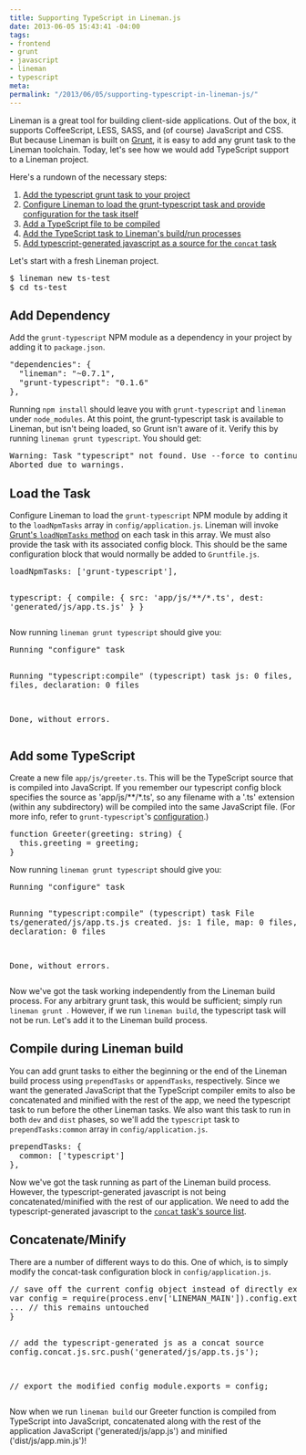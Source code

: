 ```yaml
---
title: Supporting TypeScript in Lineman.js
date: 2013-06-05 15:43:41 -04:00
tags:
- frontend
- grunt
- javascript
- lineman
- typescript
meta:
permalink: "/2013/06/05/supporting-typescript-in-lineman-js/"
---
```

<p>Lineman is a great tool for building client-side applications. Out of the box, it supports CoffeeScript, LESS, SASS, and (of course) JavaScript and CSS. But because Lineman is built on <a href="http://gruntjs.com">Grunt</a>, it is easy to add any grunt task to the Lineman toolchain. Today, let's see how we would add TypeScript support to a Lineman project.</p>
<p>Here's a rundown of the necessary steps:</p>
<ol>
<li><a href="#add-ts-dependency">Add the typescript grunt task to your project</a></li>
<li><a href="#load-ts-task">Configure Lineman to load the grunt-typescript task and provide configuration for the task itself</a></li>
<li><a href="#add-ts-src">Add a TypeScript file to be compiled</a></li>
<li><a href="#add-ts-to-build">Add the TypeScript task to Lineman's build/run processes</a></li>
<li><a href="#concat-ts-js">Add typescript-generated javascript as a source for the <code>concat</code> task</a></li>
</ol>
<p>Let's start with a fresh Lineman project.</p>
<pre class="bash">
$ lineman new ts-test
$ cd ts-test
</pre>
<h2 id="add-ts-dependency">Add Dependency</h2>
<p>Add the <code>grunt-typescript</code> NPM module as a dependency in your project by adding it to <code>package.json</code>.</p>
<pre class="javascript">
"dependencies": {
  "lineman": "~0.7.1",
  "grunt-typescript": "0.1.6"
},
</pre>
<p>Running <code>npm install</code> should leave you with <code>grunt-typescript</code> and <code>lineman</code> under <code>node_modules</code>. At this point, the grunt-typescript task is available to Lineman, but isn't being loaded, so Grunt isn't aware of it. Verify this by running <code>lineman grunt typescript</code>. You should get:</p>
<pre>
Warning: Task "typescript" not found. Use --force to continue.
Aborted due to warnings.
</pre>
<h2 id="load-ts-task">Load the Task</h2>
<p>Configure Lineman to load the <code>grunt-typescript</code> NPM module by adding it to the <code>loadNpmTasks</code> array in <code>config/application.js</code>. Lineman will invoke <a href="http://gruntjs.com/api/grunt#grunt.loadnpmtasks">Grunt's <code>loadNpmTasks</code> method</a> on each task in this array. We must also provide the task with its associated config block. This should be the same configuration block that would normally be added to <code>Gruntfile.js</code>.</p>
<pre class="javascript">
loadNpmTasks: ['grunt-typescript'],

typescript: {
  compile: {
    src: 'app/js/**/*.ts',
    dest: 'generated/js/app.ts.js'
  }
}
</pre>
<p>Now running <code>lineman grunt typescript</code> should give you:</p>
<pre class="bash">
Running "configure" task

Running "typescript:compile" (typescript) task
js: 0 files, map: 0 files, declaration: 0 files

Done, without errors.
</pre>
<h2 id="add-ts-src">Add some TypeScript</h2>
<p>Create a new file <code>app/js/greeter.ts</code>. This will be the TypeScript source that is compiled into JavaScript. If you remember our typescript config block specifies the source as 'app/js/**/*.ts', so any filename with a '.ts' extension (within any subdirectory) will be compiled into the same JavaScript file. (For more info, refer to <code>grunt-typescript</code>'s <a href="https://github.com/k-maru/grunt-typescript">configuration</a>.)</p>
<pre class="typescript">
function Greeter(greeting: string) {
  this.greeting = greeting;
}
</pre>
<p>Now running <code>lineman grunt typescript</code> should give you:</p>
<pre class="bash">
Running "configure" task

Running "typescript:compile" (typescript) task
File ts/generated/js/app.ts.js created.
js: 1 file, map: 0 files, declaration: 0 files

Done, without errors.
</pre>
<p>Now we've got the task working independently from the Lineman build process. For any arbitrary grunt task, this would be sufficient; simply run <code>lineman grunt </code>. However, if we run <code>lineman build</code>, the typescript task will not be run. Let's add it to the Lineman build process.</p>
<h2 id="add-ts-to-build">Compile during Lineman build</h2>
<p>You can add grunt tasks to either the beginning or the end of the Lineman build process using <code>prependTasks</code> or <code>appendTasks</code>, respectively. Since we want the generated JavaScript that the TypeScript compiler emits to also be concatenated and minified with the rest of the app, we need the typescript task to run before the other Lineman tasks. We also want this task to run in both <code>dev</code> and <code>dist</code> phases, so we'll add the <code>typescript</code> task to <code>prependTasks:common</code> array in <code>config/application.js</code>.</p>
<pre class="javascript">
prependTasks: {
  common: ['typescript']
},
</pre>
<p>Now we've got the task running as part of the Lineman build process. However, the typescript-generated javascript is not being concatenated/minified with the rest of our application. We need to add the typescript-generated javascript to the <a href="https://github.com/testdouble/lineman/blob/7a73c9786594d1e3ec48d9c1affa479e0c78d1bd/config/application.coffee#L80"><code>concat</code> task's source list</a>.</p>
<h2 id="concat-ts-js">Concatenate/Minify</h2>
<p>There are a number of different ways to do this. One of which, is to simply modify the concat-task configuration block in <code>config/application.js</code>.</p>
<pre class="javascript">
// save off the current config object instead of directly exposing it via module.exports
var config = require(process.env['LINEMAN_MAIN']).config.extend('application', {
... // this remains untouched
}

// add the typescript-generated js as a concat source
config.concat.js.src.push('generated/js/app.ts.js');

// export the modified config
module.exports = config;
</pre>
<p>Now when we run <code>lineman build</code> our Greeter function is compiled from TypeScript into JavaScript, concatenated along with the rest of the application JavaScript ('generated/js/app.js') and minified ('dist/js/app.min.js')!</p>
